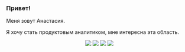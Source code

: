 ### Привет!
Меня зовут Анастасия.

Я хочу стать продуктовым аналитиком, мне интересна эта область. 

<p align="center">
  <img src="https://img.shields.io/badge/python-3670A0?style=for-the-badge&logo=python&logoColor=ffdd54"/>
  <img src="https://img.shields.io/badge/github-black?style=for-the-badge&logo=github&logoColor=white" />
  <img src="https://img.shields.io/badge/mysql-%2300f?style=for-the-badge&logo=mysql&logoColor=white" />
  <img src="https://img.shields.io/badge/postgresql-%23316192?style=for-the-badge&logo=postgresql&logoColor=white" />
</p>
